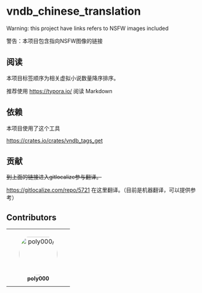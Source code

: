 # vndb_chinese_translation

Warning: this project have links refers to NSFW images included

警告：本项目包含指向NSFW图像的链接

## 阅读

本项目标签顺序为相关虚拟小说数量降序排序。

推荐使用 https://typora.io/ 阅读 Markdown

## 依赖

本项目使用了这个工具

https://crates.io/crates/vndb_tags_get

## 贡献

<s>到上面的链接进入gitlocalize参与翻译。</s>

https://gitlocalize.com/repo/5721 在这里翻译。（目前是机器翻译，可以提供参考）

## Contributors

<table>
<tr>
    <td align="center" style="word-wrap: break-word; width: 150.0; height: 150.0">
        <a href=https://github.com/poly000>
            <img src=https://avatars.githubusercontent.com/u/34085039?v=4 width="100;"  style="border-radius:50%;align-items:center;justify-content:center;overflow:hidden;padding-top:10px" alt=poly000/>
            <br />
            <sub style="font-size:14px"><b>poly000</b></sub>
        </a>
    </td>
</tr>
</table>
